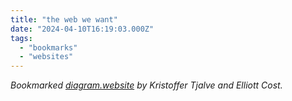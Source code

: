 ```yaml
---
title: "the web we want"
date: "2024-04-10T16:19:03.000Z"
tags: 
  - "bookmarks"
  - "websites"
---
```


_Bookmarked [diagram.website](https://diagram.website/) by Kristoffer Tjalve and Elliott Cost._
